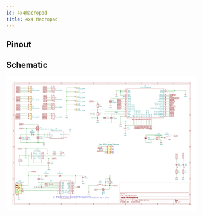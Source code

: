 ```yaml
---
id: 4x4macropad
title: 4x4 Macropad
---
```


## Pinout

## Schematic

![img](../static/img/schematic_4x4macropad.png)
